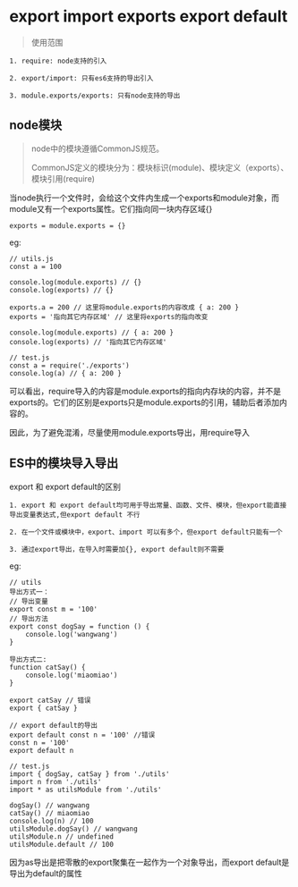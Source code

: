 # export import exports export default

> 使用范围

```
1. require: node支持的引入

2. export/import: 只有es6支持的导出引入

3. module.exports/exports: 只有node支持的导出
```



## node模块

> node中的模块遵循CommonJS规范。
>
> CommonJS定义的模块分为：模块标识(module)、模块定义（exports）、模块引用(require)

当node执行一个文件时，会给这个文件内生成一个exports和module对象，而module又有一个exports属性。它们指向同一块内存区域{}

```
exports = module.exports = {}
```

eg:

```
// utils.js
const a = 100

console.log(module.exports) // {}
console.log(exports) // {}

exports.a = 200 // 这里将module.exports的内容改成 { a: 200 }
exports = '指向其它内存区域' // 这里将exports的指向改变

console.log(module.exports) // { a: 200 }
console.log(exports) // '指向其它内存区域'

// test.js
const a = require('./exports')
console.log(a) // { a: 200 }
```

可以看出，require导入的内容是module.exports的指向内存块的内容，并不是exports的。它们的区别是exports只是module.exports的引用，辅助后者添加内容的。

因此，为了避免混淆，尽量使用module.exports导出，用require导入



## ES中的模块导入导出

export 和 export default的区别

```
1. export 和 export default均可用于导出常量、函数、文件、模块，但export能直接导出变量表达式,但export default 不行

2. 在一个文件或模块中，export、import 可以有多个，但export default只能有一个

3. 通过export导出，在导入时需要加{}, export default则不需要
```

eg:

```
// utils
导出方式一：
// 导出变量
export const m = '100'
// 导出方法
export const dogSay = function () {
	console.log('wangwang')
}

导出方式二:
function catSay() {
	console.log('miaomiao')
}

export catSay // 错误
export { catSay }

// export default的导出
export default const n = '100' //错误
const n = '100'
export default n

// test.js
import { dogSay, catSay } from './utils'
import n from './utils'
import * as utilsModule from './utils'

dogSay() // wangwang
catSay() // miaomiao
console.log(n) // 100
utilsModule.dogSay() // wangwang
utilsModule.n // undefined
utilsModule.default // 100

```

因为as导出是把零散的export聚集在一起作为一个对象导出，而export default是导出为default的属性

